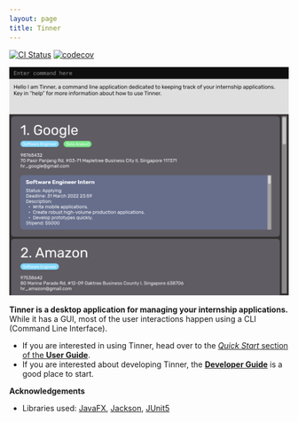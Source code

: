 ```yaml
---
layout: page
title: Tinner
---
```


[![CI Status](https://github.com/AY2122S2-CS2103T-T17-1/tp/workflows/Java%20CI/badge.svg)](https://github.com/AY2122S2-CS2103T-T17-1/tp/actions)
[![codecov](https://codecov.io/gh/AY2122S2-CS2103T-T17-1/tp/branch/master/graph/badge.svg?token=HVJ16S6MRB)](https://codecov.io/gh/AY2122S2-CS2103T-T17-1/tp)

![Ui](images/Ui.png)

**Tinner is a desktop application for managing your internship applications.** While it has a GUI, most of the user interactions happen using a CLI (Command Line Interface).

* If you are interested in using Tinner, head over to the [_Quick Start_ section of the **User Guide**](UserGuide.html#quick-start).
* If you are interested about developing Tinner, the [**Developer Guide**](DeveloperGuide.html) is a good place to start.


**Acknowledgements**

* Libraries used: [JavaFX](https://openjfx.io/), [Jackson](https://github.com/FasterXML/jackson), [JUnit5](https://github.com/junit-team/junit5)
